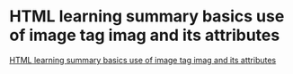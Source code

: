 # HTML learning summary basics use of image tag imag and its attributes
[HTML learning summary basics use of image tag imag and its attributes](https://aiwithcloud.com/2022/09/19/html_learning_summary_basics_use_of_image_tag_imag_and_its_attributes/)